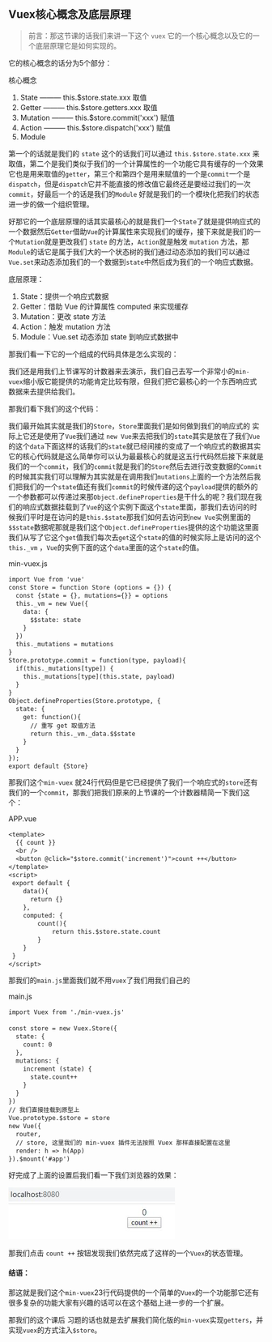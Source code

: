 ## Vuex核心概念及底层原理

> 前言：那这节课的话我们来讲一下这个 `vuex` 它的一个核心概念以及它的一个底层原理它是如何实现的。 

它的核心概念的话分为5个部分：

核心概念

1. State ——— this.$store.state.xxx 取值
2. Getter ——— this.$store.getters.xxx 取值
3. Mutation ——— this.$store.commit('xxx') 赋值
4. Action ——— this.$store.dispatch('xxx') 赋值
5. Module

第一个的话就是我们的 `state` 这个的话我们可以通过 `this.$store.state.xxx` 来取值，第二个是我们类似于我们的一个计算属性的一个功能它具有缓存的一个效果它也是用来取值的`getter`，第三个和第四个是用来赋值的一个是`commit`一个是`dispatch`，但是`dispatch`它并不能直接的修改值它最终还是要经过我们的一次`commit`，好最后一个的话是我们的`Module` 好就是我们的一个模块化把我们的状态进一步的做一个组织管理。


好那它的一个底层原理的话其实最核心的就是我们一个`State`了就是提供响应式的一个数据然后`Getter`借助`Vue`的计算属性来实现我们的缓存，接下来就是我们的一个`Mutation`就是更改我们 `state` 的方法，`Action`就是触发 `mutation` 方法，那`Module`的话它是属于我们大的一个状态树的我们通过动态添加的我们可以通过`Vue.set`来动态添加我们的一个数据到`state`中然后成为我们的一个响应式数据。

底层原理：
1. State：提供一个响应式数据
2. Getter：借助 Vue 的计算属性 computed 来实现缓存
3. Mutation：更改 state 方法
4. Action：触发 mutation 方法
5. Module：Vue.set 动态添加 state 到响应式数据中

那我们看一下它的一个组成的代码具体是怎么实现的：

我们还是用我们上节课写的计数器来去演示，我们自己去写一个非常小的`min-vuex`缩小版它能提供的功能肯定比较有限，但我们把它最核心的一个东西响应式数据来去提供给我们。

那我们看下我们的这个代码：

我们最开始其实就是我们的`Store`，`Store`里面我们是如何做到我们的响应式的
实际上它还是使用了`Vue`我们通过 `new Vue`来去把我们的`state`其实是放在了我们`Vue`的这个`data`下面这样的话我们的`state`就已经间接的变成了一个响应式的数据其实它的核心代码就是这么简单你可以认为最最核心的就是这五行代码然后接下来就是我们的一个`commit`，我们的`commit`就是我们的`Store`然后去进行改变数据的`Commit`的时候其实我们可以理解为其实就是在调用我们`mutations`上面的一个方法然后我们把我们的一个`state`值还有我们`commit`的时候传递的这个`payload`提供的额外的一个参数都可以传递过来那`Object.defineProperties`是干什么的呢？我们现在我们的响应式数据挂载到了`Vue`的这个实例下面这个`state`里面，那我们去访问的时候我们平时是在访问的是`this.$state`那我们如何去访问到`new Vue`实例里面的`$$state`数据呢那就是我们这个`Object.defineProperties`提供的这个功能这里面我们从写了它这个`get`值我们每次去`get`这个`state`的值的时候实际上是访问的这个`this._vm` ，`Vue`的实例下面的这个`data`里面的这个`state`的值。

min-vuex.js
```
import Vue from 'vue'
const Store = function Store (options = {}) {
  const {state = {}, mutations={}} = options
  this._vm = new Vue({
    data: {
      $$state: state
    }
  })
  this._mutations = mutations
}
Store.prototype.commit = function(type, payload){
  if(this._mutations[type]) {
    this._mutations[type](this.state, payload)
  }
}
Object.defineProperties(Store.prototype, {
  state: { 
    get: function(){
      // 重写 get 取值方法
      return this._vm._data.$$state
    } 
  }
});
export default {Store}
```

那我们这个`min-vuex` 就24行代码但是它已经提供了我们一个响应式的`store`还有我们的一个`commit`，那我们把我们原来的上节课的一个计数器精简一下我们这个：

APP.vue
```
<template>
  {{ count }}
  <br />
  <button @click="$store.commit('increment')">count ++</button>
</template>
<script>
 export default {
    data(){
      return {}
    },
    computed: {
        count(){
            return this.$store.state.count
        }
    }
 }
</script>
```
那我们的`main.js`里面我们就不用`vuex`了我们用我们自己的

main.js
```
import Vuex from './min-vuex.js'

const store = new Vuex.Store({
  state: {
    count: 0
  },
  mutations: {
    increment (state) {
      state.count++
    }
  }
})
// 我们直接挂载到原型上
Vue.prototype.$store = store
new Vue({
  router,
  // store, 这里我们的 min-vuex 插件无法按照 Vuex 那样直接配置在这里
  render: h => h(App)
}).$mount('#app')
```
好完成了上面的设置后我们看一下我们浏览器的效果：

![image](./1.jpg)

那我们点击 `count ++` 按钮发现我们依然完成了这样的一个`Vuex`的状态管理。


#### 结语：
那这就是我们这个`min-vuex`23行代码提供的一个简单的`Vuex`的一个功能那它还有很多复杂的功能大家有兴趣的话可以在这个基础上进一步的一个扩展。

那我们的这个课后 习题的话也就是去扩展我们简化版的`min-vuex`实现`getters`，并实现`vuex`的方式注入`$store`。
